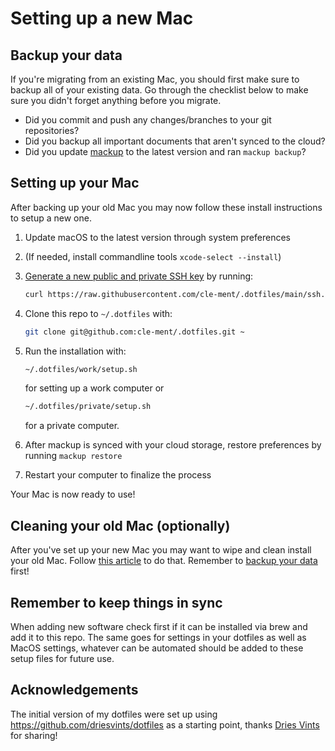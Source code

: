 # Setting up a new Mac

## Backup your data

If you're migrating from an existing Mac, you should first make sure to backup all of your existing data. Go through the checklist below to make sure you didn't forget anything before you migrate.

- Did you commit and push any changes/branches to your git repositories?
- Did you backup all important documents that aren't synced to the cloud?
- Did you update [mackup](https://github.com/lra/mackup) to the latest version and ran `mackup backup`?

## Setting up your Mac

After backing up your old Mac you may now follow these install instructions to setup a new one.

1. Update macOS to the latest version through system preferences
2. (If needed, install commandline tools `xcode-select --install`)
3. [Generate a new public and private SSH key](https://docs.github.com/en/github/authenticating-to-github/generating-a-new-ssh-key-and-adding-it-to-the-ssh-agent) by running:

   ```zsh
   curl https://raw.githubusercontent.com/cle-ment/.dotfiles/main/ssh.sh | sh -s "<your-email-address>"
   ```

4. Clone this repo to `~/.dotfiles` with:

   ```zsh
   git clone git@github.com:cle-ment/.dotfiles.git ~
   ```

5. Run the installation with:

   ```zsh
   ~/.dotfiles/work/setup.sh
   ```

   for setting up a work computer or

   ```zsh
   ~/.dotfiles/private/setup.sh
   ```

   for a private computer.

6. After mackup is synced with your cloud storage, restore preferences by running `mackup restore`
7. Restart your computer to finalize the process

Your Mac is now ready to use!

## Cleaning your old Mac (optionally)

After you've set up your new Mac you may want to wipe and clean install your old Mac. Follow [this article](https://support.apple.com/guide/mac-help/erase-and-reinstall-macos-mh27903/mac) to do that. Remember to [backup your data](#backup-your-data) first!

## Remember to keep things in sync

When adding new software check first if it can be installed via brew and add it to this repo. The same goes for settings in your dotfiles as well as MacOS settings, whatever can be automated should be added to these setup files for future use.

## Acknowledgements

The initial version of my dotfiles were set up using https://github.com/driesvints/dotfiles as a starting point, thanks [Dries Vints](https://github.com/driesvints/) for sharing!
